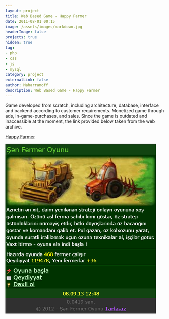 ```yaml
---
layout: project
title: Web Based Game - Happy Farmer
date: 2011-08-01 00:15
image: /assets/images/markdown.jpg
headerImage: false
projects: true
hidden: true
tag:
- php
- css
- js 
- mysql
category: project
externalLink: false
author: Maharramoff
description: Web Based Game - Happy Farmer
---
```


Game developed from scratch, including architecture, database, interface and backend according to customer requirements. Monetized game through ads, in-game-purchases, and sales. Since the game is outdated and inaccessible at the moment, the link provided below taken from the web archive. 

[Happy Farmer](http://web.archive.org/web/20130908073742/http://tarla.az:80/)

![](/assets/images/projects/tarla.az.png)

